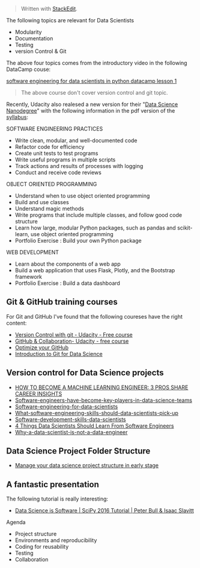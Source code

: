 > Written with [StackEdit](https://stackedit.io/).

The following topics are relevant for Data Scientists

- Modularity
- Documentation
- Testing
- version Control & Git

The above four topics comes from the introductory video in the following DataCamp couse:

[software engineering for data scientists in python datacamp lesson 1](https://campus.datacamp.com/courses/software-engineering-for-data-scientists-in-python/software-engineering-data-science?ex=1)
>The above course don't cover version control and git topic.

Recently, Udacity also realesed a new version for their "[Data Science Nanodegree](https://eu.udacity.com/course/data-scientist-nanodegree--nd025)" with the following information in the pdf version of the [syllabus](https://github.com/markeyser/software-engineering-for-data-scientists/blob/master/documents/Data%2BScientist%2BNanodegree%2BSyllabus.pdf):

SOFTWARE ENGINEERING PRACTICES

- Write clean, modular, and well-documented code
- Refactor code for efficiency
- Create unit tests to test programs
- Write useful programs in multiple scripts
- Track actions and results of processes with logging
- Conduct and receive code reviews

OBJECT ORIENTED PROGRAMMING

- Understand when to use object oriented programming
- Build and use classes
- Understand magic methods
- Write programs that include multiple classes, and follow good code structure
- Learn how large, modular Python packages, such as pandas and scikit-learn, use object oriented programming
- Portfolio Exercise : Build your own Python package

WEB DEVELOPMENT

- Learn about the components of a web app
- Build a web application that uses Flask, Plotly, and the Bootstrap framework
- Portfolio Exercise : Build a data dashboard

## Git & GitHub training courses

For Git and GitHub I've found that the following coureses have the right content:

- [Version Control with git - Udacity - Free course](https://eu.udacity.com/course/version-control-with-git--ud123)
- [GitHub & Collaboration- Udacity - free course](https://eu.udacity.com/course/github-collaboration--ud456)
- [Optimize your GitHub](https://eu.udacity.com/course/optimize-your-github--ud247)
- [Introduction to Git for Data Science](https://www.datacamp.com/courses/introduction-to-git-for-data-science) 

## Version control for Data Science projects

- [HOW TO BECOME A MACHINE LEARNING ENGINEER: 3 PROS SHARE CAREER INSIGHTS](https://builtin.com/software-engineering-perspectives/machine-learning-career)
- [Software-engineers-have-become-key-players-in-data-science-teams](https://www.analyticsindiamag.com/software-engineers-have-become-key-players-in-data-science-teams/)
- [Software-engineering-for-data-scientists](http://hiphoff.com/software-engineering-for-data-scientists/)
- [What-software-engineering-skills-should-data-scientists-pick-up](https://www.quora.com/What-software-engineering-skills-should-data-scientists-pick-up)
- [Software-development-skills-data-scientists](https://www.kdnuggets.com/2015/12/software-development-skills-data-scientists.html)
- [4 Things Data Scientists Should Learn From Software Engineers](https://towardsdatascience.com/be-a-better-data-scientist-1a5ad87fe48)
- [Why-a-data-scientist-is-not-a-data-engineer](https://www.oreilly.com/ideas/why-a-data-scientist-is-not-a-data-engineer)

## Data Science Project Folder Structure

- [Manage your data science project structure in early stage](https://towardsdatascience.com/manage-your-data-science-project-structure-in-early-stage-95f91d4d0600)

## A fantastic presentation

The following tutorial is really interesting:

- [Data Science is Software | SciPy 2016 Tutorial | Peter Bull & Isaac Slavitt](https://www.youtube.com/watch?v=EKUy0TSLg04)

Agenda
- Project structure
- Environments and reproducibility
- Coding for reusability
- Testing
- Collaboration 
<!--stackedit_data:
eyJoaXN0b3J5IjpbOTU2NzQ1NDczLDE4MTA0NzE0NDMsLTE1Nz
EwNDcwNCwxNjYyMzQ1NjIsLTIzNzM3MzMxMSw2OTEzODI3MjIs
MTE2NjMyODgwNiw5NTYxNzIyNTFdfQ==
-->